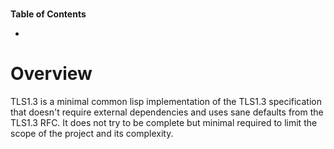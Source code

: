 # <!-- markdown-toc start - Don't edit this section. Run M-x markdown-toc-refresh-toc -->
**Table of Contents**

- [](#)

<!-- markdown-toc end -->

# Overview

TLS1.3 is a minimal common lisp implementation of the TLS1.3 specification that doesn't require
external dependencies and uses sane defaults from the TLS1.3 RFC. It does not try to be complete
but minimal required to limit the scope of the project and its complexity.
